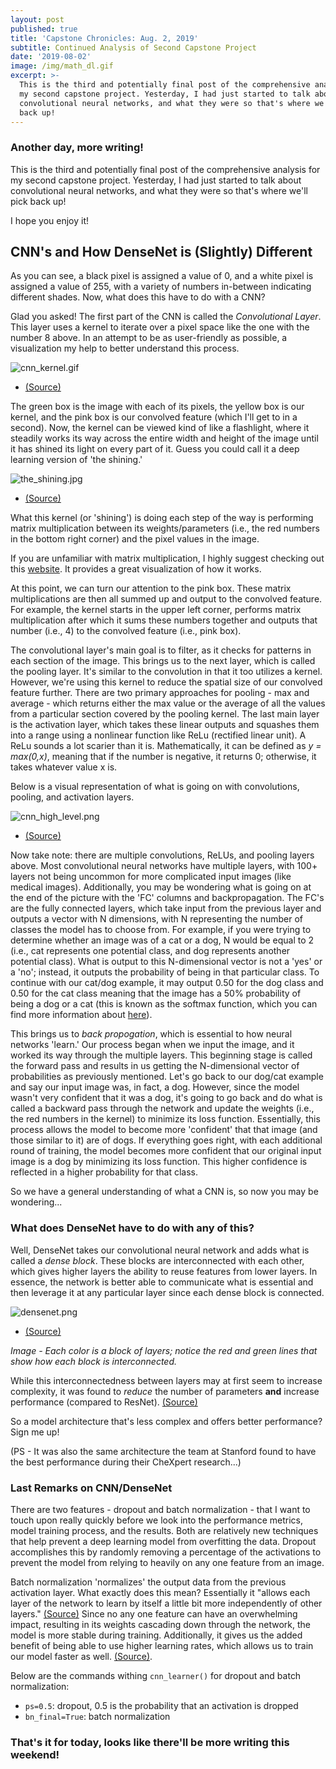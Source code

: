 ```yaml
---
layout: post
published: true
title: 'Capstone Chronicles: Aug. 2, 2019'
subtitle: Continued Analysis of Second Capstone Project
date: '2019-08-02'
image: /img/math_dl.gif
excerpt: >-
  This is the third and potentially final post of the comprehensive analysis for
  my second capstone project. Yesterday, I had just started to talk about
  convolutional neural networks, and what they were so that's where we'll pick
  back up!
---
```

### Another day, more writing!
This is the third and potentially final post of the comprehensive analysis for my second capstone project. Yesterday, I had just started to talk about convolutional neural networks, and what they were so that's where we'll pick back up! 

I hope you enjoy it!

## CNN's and How DenseNet is (Slightly) Different

As you can see, a black pixel is assigned a value of 0, and a white pixel is assigned a value of 255, with a variety of numbers in-between indicating different shades. Now, what does this have to do with a CNN?

Glad you asked! The first part of the CNN is called the _Convolutional Layer_. This layer uses a kernel to iterate over a pixel space like the one with the number 8 above. In an attempt to be as user-friendly as possible, a visualization my help to better understand this process.

![cnn_kernel.gif](/img/cnn_kernel.gif)
- [(Source)](https://hackernoon.com/visualizing-parts-of-convolutional-neural-networks-using-keras-and-cats-5cc01b214e59)

The green box is the image with each of its pixels, the yellow box is our kernel, and the pink box is our convolved feature (which I'll get to in a second). Now, the kernel can be viewed kind of like a flashlight, where it steadily works its way across the entire width and height of the image until it has shined its light on every part of it. Guess you could call it a deep learning version of 'the shining.' 

![the_shining.jpg](/img/the_shining.jpg)
- [(Source)](https://www.amazon.com/Shining-POSTER-Movie-11-Inches/dp/B00KK6JLZY)

What this kernel (or 'shining') is doing each step of the way is performing matrix multiplication between its weights/parameters (i.e., the red numbers in the bottom right corner) and the pixel values in the image.

If you are unfamiliar with matrix multiplication, I highly suggest checking out this [website](http://matrixmultiplication.xyz/). It provides a great visualization of how it works. 

At this point, we can turn our attention to the pink box. These matrix multiplications are then all summed up and output to the convolved feature. For example, the kernel starts in the upper left corner, performs matrix multiplication after which it sums these numbers together and outputs that number (i.e., 4) to the convolved feature (i.e., pink box).

The convolutional layer's main goal is to filter, as it checks for patterns in each section of the image. This brings us to the next layer, which is called the pooling layer. It's similar to the convolution in that it too utilizes a kernel. However, we're using this kernel to reduce the spatial size of our convolved feature further. There are two primary approaches for pooling - max and average - which returns either the max value or the average of all the values from a particular section covered by the pooling kernel. The last main layer is the activation layer, which takes these linear outputs and squashes them into a range using a nonlinear function like ReLu (rectified linear unit). A ReLu sounds a lot scarier than it is. Mathematically, it can be defined as _y = max(0,x)_, meaning that if the number is negative, it returns 0; otherwise, it takes whatever value x is. 

Below is a visual representation of what is going on with convolutions, pooling, and activation layers. 

![cnn_high_level.png](/img/cnn_high_level.png)
- [(Source)](https://media.springernature.com/original/springer-static/image/art%3A10.1007%2Fs13244-018-0639-9/MediaObjects/13244_2018_639_Fig1_HTML.png)

Now take note: there are multiple convolutions, ReLUs, and pooling layers above. Most convolutional neural networks have multiple layers, with 100+ layers not being uncommon for more complicated input images (like medical images). Additionally, you may be wondering what is going on at the end of the picture with the 'FC' columns and backpropagation. The FC's are the fully connected layers, which take input from the previous layer and outputs a vector with N dimensions, with N representing the number of classes the model has to choose from. For example, if you were trying to determine whether an image was of a cat or a dog, N would be equal to 2 (i.e., cat represents one potential class, and dog represents another potential class). What is output to this N-dimensional vector is not a 'yes' or a 'no'; instead, it outputs the probability of being in that particular class. To continue with our cat/dog example, it may output 0.50 for the dog class and 0.50 for the cat class meaning that the image has a 50% probability of being a dog or a cat (this is known as the softmax function, which you can find more information about [here](https://en.wikipedia.org/wiki/Softmax_function)). 

This brings us to _back propogation_, which is essential to how neural networks 'learn.' Our process began when we input the image, and it worked its way through the multiple layers. This beginning stage is called the forward pass and results in us getting the N-dimensional vector of probabilities as previously mentioned. Let's go back to our dog/cat example and say our input image was, in fact, a dog. However, since the model wasn't very confident that it was a dog, it's going to go back and do what is called a backward pass through the network and update the weights (i.e., the red numbers in the kernel) to minimize its loss function. Essentially, this process allows the model to become more 'confident' that that image (and those similar to it) are of dogs. If everything goes right, with each additional round of training, the model becomes more confident that our original input image is a dog by minimizing its loss function. This higher confidence is reflected in a higher probability for that class. 

So we have a general understanding of what a CNN is, so now you may be wondering...

### What does DenseNet have to do with any of this?

Well, DenseNet takes our convolutional neural network and adds what is called a _dense block_. These blocks are interconnected with each other, which gives higher layers the ability to reuse features from lower layers. In essence, the network is better able to communicate what is essential and then leverage it at any particular layer since each dense block is connected. 

![densenet.png](/img/densenet.png)
- [(Source)](https://arxiv.org/pdf/1608.06993.pdf)

_Image - Each color is a block of layers; notice the red and green lines that show how each block is interconnected._

While this interconnectedness between layers may at first seem to increase complexity, it was found to _reduce_ the number of parameters __and__ increase performance (compared to ResNet). [(Source)](https://www.jeremyjordan.me/convnet-architectures/#densenet)

So a model architecture that's less complex and offers better performance? Sign me up!

(PS - It was also the same architecture the team at Stanford found to have the best performance during their CheXpert research...)

### Last Remarks on CNN/DenseNet

There are two features - dropout and batch normalization - that I want to touch upon really quickly before we look into the performance metrics, model training process, and the results. Both are relatively new techniques that help prevent a deep learning model from overfitting the data. Dropout accomplishes this by randomly removing a percentage of the activations to prevent the model from relying to heavily on any one feature from an image. 

Batch normalization 'normalizes' the output data from the previous activation layer. What exactly does this mean? Essentially it "allows each layer of the network to learn by itself a little bit more independently of other layers." [(Source)](https://towardsdatascience.com/batch-normalization-in-neural-networks-1ac91516821c) Since no any one feature can have an overwhelming impact, resulting in its weights cascading down through the network, the model is more stable during training. Additionally, it gives us the added benefit of being able to use higher learning rates, which allows us to train our model faster as well. [(Source)](http://wiki.fast.ai/index.php/Lesson_3_Notes#Batch_Normalization). 

Below are the commands withing `cnn_learner()` for dropout and batch normalization:

- `ps=0.5`: dropout, 0.5 is the probability that an activation is dropped
- `bn_final=True`: batch normalization

### That's it for today, looks like there'll be more writing this weekend!
